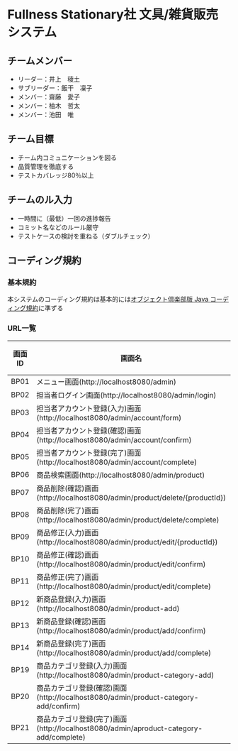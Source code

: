# Fullness Stationary社 文具/雑貨販売システム

## チームメンバー

- リーダー：井上　稜土
- サブリーダー：飯干　凜子
- メンバー：齋藤　愛子
- メンバー：柚木　哲太
- メンバー：池田　唯

## チーム目標

- チーム内コミュニケーションを図る
- 品質管理を徹底する
- テストカバレッジ80％以上

## チームのル入力

- 一時間に（最低）一回の進捗報告
- コミット名などのルール厳守
- テストケースの検討を重ねる（ダブルチェック）

## コーディング規約

### 基本規約

本システムのコーディング規約は基本的には[オブジェクト倶楽部版 Java コーディング規約](http://objectclub.jp/community/codingstandard/CodingStd.pdf)に準ずる

### URL一覧
画面ID|画面名|コントローラー|HTTPメソッド|メソッド|ビュー
---|---|---|---|---|---
BP01|メニュー画面(http://localhost8080/admin)|MenuController|GET|menu()|admin/menu.html
BP02|担当者ログイン画面(http://localhost8080/admin/login)|LoginController|GET|login()|admin/login.html
BP03|担当者アカウント登録(入力)画面(http://localhost8080/admin/account/form)|AccountController|GET|form()|admin/account/form.html
BP04|担当者アカウント登録(確認)画面(http://localhost8080/admin/account/confirm)|AccountController|POST|confirm()|admin/account/confirm.html
BP05|担当者アカウント登録(完了)画面(http://localhost8080/admin/account/complete)|AccountController|GET|complete()|admin/account/complete.html
BP06|商品検索画面(http://localhost8080/admin/product)|ProductController|GET|product()|admin/product/product.html
BP07|商品削除(確認)画面(http://localhost8080/admin/product/delete/{productId})|ProductDeleteController|POST|delete()|admin/product/delete/check.html
BP08|商品削除(完了)画面(http://localhost8080/admin/product/delete/complete)|ProductDeleteController|GET|complete()|admin/product/delete/complete.html
BP09|商品修正(入力)画面(http://localhost8080/admin/product/edit/{productId})|ProductEditController|GET|edit()|admin/product/edit/input.html
BP10|商品修正(確認)画面(http://localhost8080/admin/product/edit/confirm)|ProductEditController|POST|confirm()|admin/product/edit/confirm.html
BP11|商品修正(完了)画面(http://localhost8080/admin/product/edit/complete)|ProductEditController|GET|complete()|admin/product/edit/complete.html
BP12|新商品登録(入力)画面(http://localhost8080/admin/product-add)|ProductRegisterController|GET|productAdd()|admin/register/add.html
BP13|新商品登録(確認)画面(http://localhost8080/admin/product/add/confirm)|ProductRegisterController|POST|confirm()|admin/product/register/confirm.html
BP14|新商品登録(完了)画面(http://localhost8080/admin/product/add/complete)|ProductRegisterController|GET|complete()|admin/product/register/complete.html
BP19|商品カテゴリ登録(入力)画面(http://localhost8080/admin/product-category-add)|ProductcategoryRegisterController|GET|categoryAdd()|admin/productcategory/add.html
BP20|商品カテゴリ登録(確認)画面(http://localhost8080/admin/product-category-add/confirm)|ProductcategoryRegisterController|POST|confirm()|admin/productcategory/confirm.html
BP21|商品カテゴリ登録(完了)画面(http://localhost8080/admin/aproduct-category-add/complete)|ProductcategoryRegisterController|GET|complete()|admin/productcategory/complete.html


